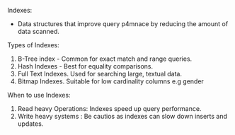 Indexes:

- Data structures that improve query p4mnace by reducing the amount of data scanned.

Types of Indexes:

1. B-Tree index - Common for exact match and range queries.
2. Hash Indexes - Best for equality comparisons.
3. Full Text Indexes. Used for searching large, textual data.
4. Bitmap Indexes. Suitable for low cardinality columns e.g gender

When to use Indexes:

1. Read heavy Operations: Indexes speed up query performance.
2. Write heavy systems : Be cautios as indexes can slow down inserts and updates.
